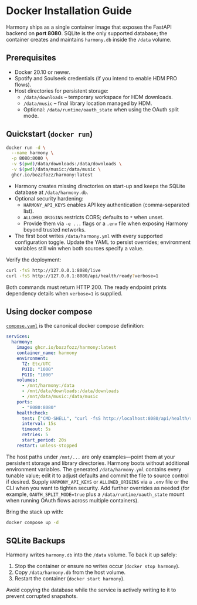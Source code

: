 # Docker Installation Guide

Harmony ships as a single container image that exposes the FastAPI backend on
**port 8080**. SQLite is the only supported database; the container creates and
maintains `harmony.db` inside the `/data` volume.

## Prerequisites

- Docker 20.10 or newer.
- Spotify and Soulseek credentials (if you intend to enable HDM PRO flows).
- Host directories for persistent storage:
  - `/data/downloads` – temporary workspace for HDM downloads.
  - `/data/music` – final library location managed by HDM.
  - Optional: `/data/runtime/oauth_state` when using the OAuth split mode.

## Quickstart (`docker run`)

```bash
docker run -d \
  --name harmony \
  -p 8080:8080 \
  -v $(pwd)/data/downloads:/data/downloads \
  -v $(pwd)/data/music:/data/music \
  ghcr.io/bozzfozz/harmony:latest
```

- Harmony creates missing directories on start-up and keeps the SQLite database at
  `/data/harmony.db`.
- Optional security hardening:
  - `HARMONY_API_KEYS` enables API key authentication (comma-separated list).
  - `ALLOWED_ORIGINS` restricts CORS; defaults to `*` when unset.
  - Provide them via `-e ...` flags or a `.env` file when exposing Harmony
    beyond trusted networks.
- The first boot writes `/data/harmony.yml` with every supported configuration
  toggle. Update the YAML to persist overrides; environment variables still win
  when both sources specify a value.

Verify the deployment:

```bash
curl -fsS http://127.0.0.1:8080/live
curl -fsS http://127.0.0.1:8080/api/health/ready?verbose=1
```

Both commands must return HTTP 200. The ready endpoint prints dependency details when
`verbose=1` is supplied.

## Using docker compose

[`compose.yaml`](../../compose.yaml) is the canonical docker compose definition:

```yaml
services:
  harmony:
    image: ghcr.io/bozzfozz/harmony:latest
    container_name: harmony
    environment:
      TZ: Etc/UTC
      PUID: "1000"
      PGID: "1000"
    volumes:
      - /mnt/harmony:/data
      - /mnt/data/downloads:/data/downloads
      - /mnt/data/music:/data/music
    ports:
      - "8080:8080"
    healthcheck:
      test: ["CMD-SHELL", "curl -fsS http://localhost:8080/api/health/ready || exit 1"]
      interval: 15s
      timeout: 5s
      retries: 5
      start_period: 20s
    restart: unless-stopped
```

The host paths under `/mnt/...` are only examples—point them at your persistent
storage and library directories. Harmony boots without additional environment
variables. The generated `/data/harmony.yml` contains every tunable value; edit
it to adjust defaults and commit the file to source control if desired. Supply
`HARMONY_API_KEYS` or `ALLOWED_ORIGINS` via a `.env` file or the CLI when you want
to tighten security. Add further overrides as needed (for example,
`OAUTH_SPLIT_MODE=true` plus a `/data/runtime/oauth_state` mount when running OAuth
flows across multiple containers).

Bring the stack up with:

```bash
docker compose up -d
```

## SQLite Backups

Harmony writes `harmony.db` into the `/data` volume. To back it up safely:

1. Stop the container or ensure no writes occur (`docker stop harmony`).
2. Copy `/data/harmony.db` from the host volume.
3. Restart the container (`docker start harmony`).

Avoid copying the database while the service is actively writing to it to prevent
corrupted snapshots.
